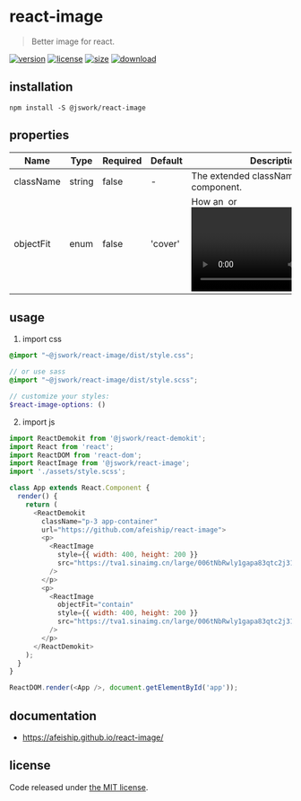 # react-image
> Better image for react.

[![version][version-image]][version-url]
[![license][license-image]][license-url]
[![size][size-image]][size-url]
[![download][download-image]][download-url]

## installation
```shell
npm install -S @jswork/react-image
```

## properties
| Name      | Type   | Required | Default | Description                                                    |
| --------- | ------ | -------- | ------- | -------------------------------------------------------------- |
| className | string | false    | -       | The extended className for component.                          |
| objectFit | enum   | false    | 'cover' | How an <img> or <video> should be resized to fit its container |


## usage
1. import css
  ```scss
  @import "~@jswork/react-image/dist/style.css";

  // or use sass
  @import "~@jswork/react-image/dist/style.scss";

  // customize your styles:
  $react-image-options: ()
  ```
2. import js
  ```js
  import ReactDemokit from '@jswork/react-demokit';
  import React from 'react';
  import ReactDOM from 'react-dom';
  import ReactImage from '@jswork/react-image';
  import './assets/style.scss';

  class App extends React.Component {
    render() {
      return (
        <ReactDemokit
          className="p-3 app-container"
          url="https://github.com/afeiship/react-image">
          <p>
            <ReactImage
              style={{ width: 400, height: 200 }}
              src="https://tva1.sinaimg.cn/large/006tNbRwly1gapa83qtc2j31670u0wsl.jpg"
            />
          </p>
          <p>
            <ReactImage
              objectFit="contain"
              style={{ width: 400, height: 200 }}
              src="https://tva1.sinaimg.cn/large/006tNbRwly1gapa83qtc2j31670u0wsl.jpg"
            />
          </p>
        </ReactDemokit>
      );
    }
  }

  ReactDOM.render(<App />, document.getElementById('app'));

  ```

## documentation
- https://afeiship.github.io/react-image/


## license
Code released under [the MIT license](https://github.com/afeiship/react-image/blob/master/LICENSE.txt).

[version-image]: https://img.shields.io/npm/v/@jswork/react-image
[version-url]: https://npmjs.org/package/@jswork/react-image

[license-image]: https://img.shields.io/npm/l/@jswork/react-image
[license-url]: https://github.com/afeiship/react-image/blob/master/LICENSE.txt

[size-image]: https://img.shields.io/bundlephobia/minzip/@jswork/react-image
[size-url]: https://github.com/afeiship/react-image/blob/master/dist/react-image.min.js

[download-image]: https://img.shields.io/npm/dm/@jswork/react-image
[download-url]: https://www.npmjs.com/package/@jswork/react-image
